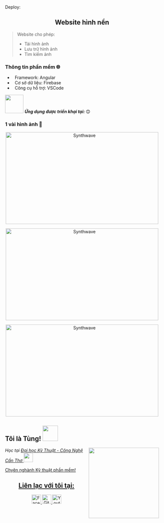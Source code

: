 Deploy:
<h2 align="center">Website hình nền</h2>

> Website cho phép:
> - Tải hình ảnh
> - Lưu trữ hình ảnh
> - Tìm kiếm ảnh

### Thông tin phần mềm 🌐
- &nbsp; Framework: Angular
- &nbsp; Cơ sở dữ liệu: Firebase
- &nbsp; Công cụ hỗ trợ: VSCode

<img src="https://media.giphy.com/media/LnQjpWaON8nhr21vNW/giphy.gif" width="60"> <b><em>Ứng dụng được triển khại tại: <a href="https://wallpapers-for-you-1b65b.web.app"></a></em></b> 😊

### 1 vài hình ảnh 🌱

<p align="center"><img src="https://user-images.githubusercontent.com/48283189/119210439-4a76cf00-bad6-11eb-823d-71066d44efdd.png" alt="Synthwave" height="300" width="500"></p>
<p align="center"><img src="https://user-images.githubusercontent.com/48283189/119210480-772ae680-bad6-11eb-815e-79e202fc83d5.png" alt="Synthwave" height="300" width="500"></p>
<p align="center"><img src="https://user-images.githubusercontent.com/48283189/119210496-94f84b80-bad6-11eb-9f37-35ee6dfe3ffb.png" alt="Synthwave" height="300" width="500"></p>

<h2>Tôi là Tùng! <img src="https://i.pinimg.com/originals/37/32/ee/3732eedebb5492e7637e16c558d82275.gif" width="50"></h2>
<img align='right' src="https://avatarfiles.alphacoders.com/168/168459.gif" width="230">
<p><em>Học tại <a href="https://ctuet.edu.vn">Đại học Kỹ Thuật - Công Nghệ Cần Thơ <img src="https://media.giphy.com/media/fYSnHlufseco8Fh93Z/giphy.gif" width="30"></br>
</em></p>
<p>Chyên nghành Kỹ thuật phần mềm!</p>
<h2 align="center">Liên lạc với tôi tại:</h2>
<p align="center">
  <a href="https://www.facebook.com/profile.php?id=100025155662578">
    <img src="https://cdn.icon-icons.com/icons2/2108/PNG/512/facebook_icon_130940.png" alt="Facebook Tùng" height="30" width="30">
  </a>

  <a href="https://github.com/Hatung69">
    <img src="https://cdn3.iconfinder.com/data/icons/free-social-icons/67/github_circle_black-512.png" alt="Github Tùng" height="30" width="30">
  </a>

  <a href="https://www.youtube.com/channel/UCX24ykWOREFiWh6jC_gd-Ww">
    <img src="https://upload.wikimedia.org/wikipedia/commons/thumb/0/09/YouTube_full-color_icon_%282017%29.svg/1280px-YouTube_full-color_icon_%282017%29.svg.png" alt="Youtube Tùng" height="30" width="30">
  </a>
</p>

